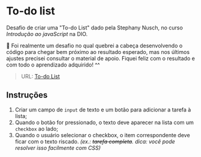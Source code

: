 # To-do list

Desafio de criar uma "To-do List" dado pela Stephany Nusch, no curso *Introdução ao javaScript* na DIO.

📌 Foi realmente um desafio no qual quebrei a cabeça desenvolvendo o código para chegar bem próximo ao resultado esperado, mas nos últimos ajustes precisei consultar o material de apoio. Fiquei feliz com o resultado e com todo o aprendizado adquirido! ^^

> URL: [To-do List](https://mpoleto.github.io/farmxp-html-css-js/src/04-ToDoList/index.html)

## Instruções

1. Criar um campo de `input` de texto e um botão para adicionar a tarefa à lista;
2. Quando o botão for pressionado, o texto deve aparecer na lista com um `checkbox` ao lado;
3. Quando o usuário selecionar o checkbox, o item correspondente deve ficar com o texto riscado. _(ex.: ~~tarefa completa~~. dica: você pode resolver isso facilmente com CSS)_